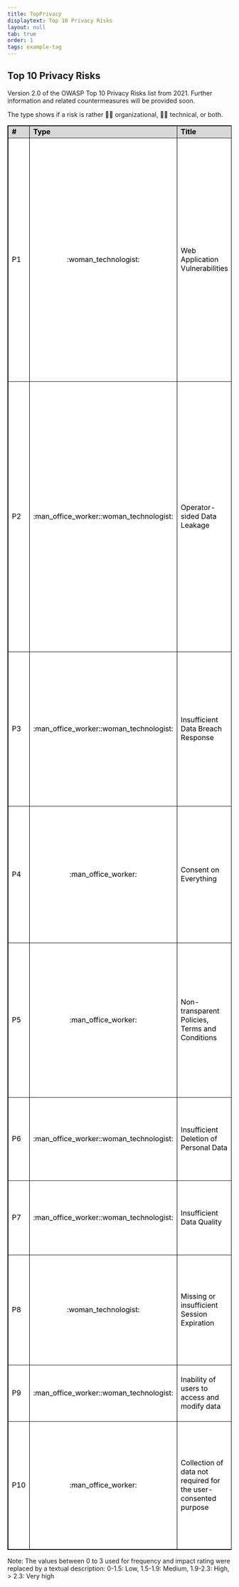 ```yaml
---
title: TopPrivacy
displaytext: Top 10 Privacy Risks
layout: null
tab: true
order: 1
tags: example-tag
---
```


## Top 10 Privacy Risks
Version 2.0 of the OWASP Top 10 Privacy Risks list from 2021. Further information and related countermeasures will be provided soon.

The type shows if a risk is rather :man_office_worker: organizational, :woman_technologist: technical, or both.

<table style="background-color:#FFFFFF;border-collapse:collapse;border:1px solid #000000;color:#000000;width:100%" cellspacing="3" cellpadding="3" border="1">

<tr>
<td bgcolor="#D8D8D8" width="64"><b>#</b></td>
<td bgcolor="#D8D8D8" width="75"><b>Type</b></td>
<td bgcolor="#D8D8D8" width="146"><b>Title</b></td>
<td bgcolor="#D8D8D8" width="124"><b>Frequency</b></td>
<td bgcolor="#D8D8D8" width="108"><b>Impact</b></td>
<td bgcolor="#D8D8D8"><b>Description</b></td>
</tr>

<tr>
<td>P1</td>
<td align=center>:woman_technologist:</td>
<td>Web Application Vulnerabilities</td>
<td bgcolor="orange">High</td>
<td bgcolor="red">Very high</td>
<td>Vulnerability is a key problem in any system that guards or operates on
sensitive user data. Failure to suitably design and implement an
application, detect a problem or promptly apply a fix (patch) is likely
to result in a privacy breach. This risk also encompasses the OWASP Top
10 List of web application vulnerabilities and the risks resulting from
them.</td>
</tr>

<tr>
<td>P2</td>
<td align=center>:man_office_worker::woman_technologist:</td>
<td>Operator-sided Data Leakage</td>
<td bgcolor="orange">High</td>
<td bgcolor="red">Very high</td>
<td>Failure to prevent the leakage of any information containing or related
to user data, or the data itself, to any unauthorized party resulting in
loss of data confidentiality. Introduced either due to intentional
malicious breach or unintentional mistake e.g. caused by insufficient
access management controls, insecure storage, duplication of data or a
lack of awareness.</td>
</tr>

<tr>
<td>P3</td>
<td align=center>:man_office_worker::woman_technologist:</td>
<td>Insufficient Data Breach Response</td>
<td bgcolor="red">High</td>
<td bgcolor="red">Very high</td>
<td>Not informing the affected persons (data subjects) about a possible
breach or data leak, resulting either from intentional or unintentional
events; failure to remedy the situation by fixing the cause; not
attempting to limit the leaks.</td>
</tr>

<tr>
<td>P4</td>
<td align=center>:man_office_worker:</td>
<td>Consent on Everything</td>
<td bgcolor="red">Very high</td>
<td bgcolor="orange">High</td>
<td>Aggregation or inappropriate use of consent to legitimate processing. Consent is "on everything" and not collected separately for each purpose (e.g. use of website and profiling for advertising).</td>
</tr>

<tr>
<td>P5</td>
<td align=center>:man_office_worker:</td>
<td>Non-transparent Policies, Terms and Conditions</td>
<td bgcolor="red">Very high</td>
<td bgcolor="orange">High</td>
<td>Not providing sufficient information to describing how data is
processed, such as its collection, storage, and processing. Failure to
make this information easily-accessible and understandable for
non-lawyers.</td>
</tr>

<tr>
<td>P6</td>
<td align=center>:man_office_worker::woman_technologist:</td>
<td>Insufficient Deletion of Personal Data</td>
<td bgcolor="red">High</td>
<td bgcolor="orange">High</td>
<td>Failure to effectively and/or timely delete personal data after
termination of the specified purpose or upon request.</td>
</tr>

<tr>
<td>P7</td>
<td align=center>:man_office_worker::woman_technologist:</td>
<td>Insufficient Data Quality</td>
<td bgcolor="orange">Medium</td>
<td bgcolor="red">Very high</td>
<td>The use of outdated, incorrect or bogus user data. Failure to update or
correct the data.</td>
</tr>

<tr>
<td>P8</td>
<td align=center>:woman_technologist:</td>
<td>Missing or insufficient Session Expiration</td>
<td bgcolor="yellow">Medium</td>
<td bgcolor="red">Very high</td>
<td>Failure to effectively enforce session termination. May result in
collection of additional user-data without the user’s consent or
awareness.</td>
</tr>

<tr>
<td>P9</td>
<td align=center>:man_office_worker::woman_technologist:</td>
<td>Inability of users to access and modify data</td>
<td bgcolor="orange">High</td>
<td bgcolor="orange">High</td>
<td>Users do not have the ability to access, change or delete data related to them.</td>
</tr>

<tr>
<td>P10</td>
<td align=center>:man_office_worker:</td>
<td>Collection of data not required for the user-consented purpose</td>
<td bgcolor="red">High</td>
<td bgcolor="orange">High</td>
<td>Collecting descriptive, demographic or any other user-related data that
are not needed for the purposes of the system. Applies also to data for
which the user did not provide consent.</td>
</tr>
</table>
Note: The values between 0 to 3 used for frequency and impact rating were replaced by a textual description: 0-1.5: Low, 1.5-1.9: Medium, 1.9-2.3: High, > 2.3: Very high
